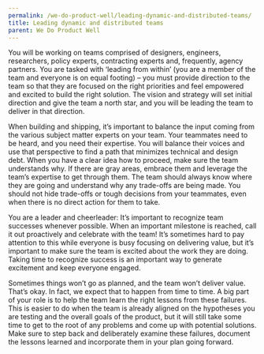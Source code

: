 ```yaml
---
permalink: /we-do-product-well/leading-dynamic-and-distributed-teams/
title: Leading dynamic and distributed teams
parent: We Do Product Well
---
```

You will be working on teams comprised of designers, engineers, researchers, policy experts, contracting experts and, frequently, agency partners. You are tasked with ‘leading from within’ (you are a member of the team and everyone is on equal footing) – you must provide direction to the team so that they are focused on the right priorities and feel empowered and excited to build the right solution. The vision and strategy will set initial direction and give the team a north star, and you will be leading the team to deliver in that direction.

When building and shipping, it’s important to balance the input coming from the various subject matter experts on your team. Your teammates need to be heard, and you need their expertise. You will balance their voices and use that perspective to find a path that minimizes technical and design debt. When you have a clear idea how to proceed, make sure the team understands why. If there are gray areas, embrace them and leverage the team’s expertise to get through them. The team should always know where they are going and understand why any trade-offs are being made. You should not hide trade-offs or tough decisions from your teammates, even when there is no direct action for them to take.

You are a leader and cheerleader: It’s important to recognize team successes whenever possible. When an important milestone is reached, call it out proactively and celebrate with the team! It’s sometimes hard to pay attention to this while everyone is busy focusing on delivering value, but it’s important to make sure the team is excited about the work they are doing. Taking time to recognize success is an important way to generate excitement and keep everyone engaged.

Sometimes things won’t go as planned, and the team won’t deliver value. That’s okay. In fact, we expect that to happen from time to time. A big part of your role is to help the team learn the right lessons from these failures. This is easier to do when the team is already aligned on the hypotheses you are testing and the overall goals of the product, but it will still take some time to get to the root of any problems and come up with potential solutions. Make sure to step back and deliberately examine these failures, document the lessons learned and incorporate them in your plan going forward.